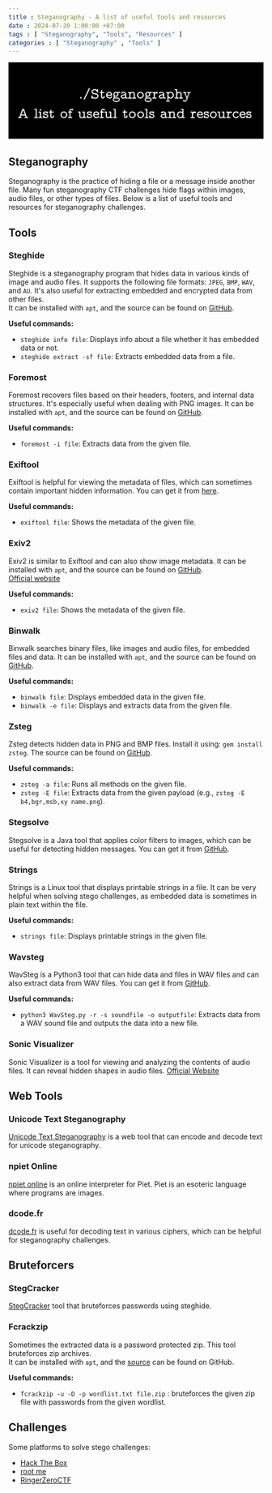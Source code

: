 ```yaml
---
title : Steganography - A list of useful tools and resources
date : 2024-07-20 1:00:00 +07:00
tags : [ "Steganography", "Tools", "Resources" ]
categories : [ "Steganography" , "Tools" ]
---
```

![Image 1](assets/stenography.png)
## Steganography

Steganography is the practice of hiding a file or a message inside another file. Many fun steganography CTF challenges hide flags within images, audio files, or other types of files. Below is a list of useful tools and resources for steganography challenges.

## Tools

### Steghide

Steghide is a steganography program that hides data in various kinds of image and audio files. It supports the following file formats: `JPEG`, `BMP`, `WAV`, and `AU`. It's also useful for extracting embedded and encrypted data from other files.  
It can be installed with `apt`, and the source can be found on [GitHub](https://github.com/StefanoDeVuono/steghide).

**Useful commands:**  
- `steghide info file`: Displays info about a file whether it has embedded data or not.  
- `steghide extract -sf file`: Extracts embedded data from a file.

### Foremost

Foremost recovers files based on their headers, footers, and internal data structures. It's especially useful when dealing with PNG images. It can be installed with `apt`, and the source can be found on [GitHub](https://github.com/korczis/foremost).

**Useful commands:**  
- `foremost -i file`: Extracts data from the given file.

### Exiftool

Exiftool is helpful for viewing the metadata of files, which can sometimes contain important hidden information. You can get it from [here](https://www.sno.phy.queensu.ca/~phil/exiftool/).

**Useful commands:**  
- `exiftool file`: Shows the metadata of the given file.

### Exiv2

Exiv2 is similar to Exiftool and can also show image metadata. It can be installed with `apt`, and the source can be found on [GitHub](https://github.com/Exiv2/exiv2).  
[Official website](https://www.exiv2.org/)

**Useful commands:**  
- `exiv2 file`: Shows the metadata of the given file.

### Binwalk

Binwalk searches binary files, like images and audio files, for embedded files and data. It can be installed with `apt`, and the source can be found on [GitHub](https://github.com/ReFirmLabs/binwalk).

**Useful commands:**  
- `binwalk file`: Displays embedded data in the given file.  
- `binwalk -e file`: Displays and extracts data from the given file.

### Zsteg

Zsteg detects hidden data in PNG and BMP files. Install it using: `gem install zsteg`. The source can be found on [GitHub](https://github.com/zed-0xff/zsteg).

**Useful commands:**  
- `zsteg -a file`: Runs all methods on the given file.  
- `zsteg -E file`: Extracts data from the given payload (e.g., `zsteg -E b4,bgr,msb,xy name.png`).

### Stegsolve

Stegsolve is a Java tool that applies color filters to images, which can be useful for detecting hidden messages. You can get it from [GitHub](https://github.com/eugenekolo/sec-tools/tree/master/stego/stegsolve/stegsolve).

### Strings

Strings is a Linux tool that displays printable strings in a file. It can be very helpful when solving stego challenges, as embedded data is sometimes in plain text within the file.

**Useful commands:**  
- `strings file`: Displays printable strings in the given file.

### Wavsteg

WavSteg is a Python3 tool that can hide data and files in WAV files and can also extract data from WAV files. You can get it from [GitHub](https://github.com/ragibson/Steganography#WavSteg).

**Useful commands:**  
- `python3 WavSteg.py -r -s soundfile -o outputfile`: Extracts data from a WAV sound file and outputs the data into a new file.

### Sonic Visualizer

Sonic Visualizer is a tool for viewing and analyzing the contents of audio files. It can reveal hidden shapes in audio files. [Official Website](https://www.sonicvisualiser.org/)

## Web Tools

### Unicode Text Steganography

[Unicode Text Steganography](https://www.irongeek.com/i.php?page=security/unicode-steganography-homoglyph-encoder) is a web tool that can encode and decode text for unicode steganography.

### npiet Online

[npiet online](https://www.bertnase.de/npiet/npiet-execute.php) is an online interpreter for Piet. Piet is an esoteric language where programs are images.

### dcode.fr

[dcode.fr](https://www.dcode.fr/) is useful for decoding text in various ciphers, which can be helpful for steganography challenges.

## Bruteforcers

### StegCracker

[StegCracker](https://github.com/Paradoxis/StegCracker) tool that bruteforces passwords using steghide.

### Fcrackzip

Sometimes the extracted data is a password protected zip. This tool bruteforces zip archives.  
It can be installed with `apt`, and the [source](https://github.com/hyc/fcrackzip) can be found on GitHub.

**Useful commands:**  
- `fcrackzip -u -D -p wordlist.txt file.zip` : bruteforces the given zip file with passwords from the given wordlist.

## Challenges 

Some platforms to solve stego challenges:  
- [Hack The Box](https://www.hackthebox.eu/)
- [root me](https://www.root-me.org/)
- [RingerZeroCTF](https://ringzer0ctf.com/challenges)